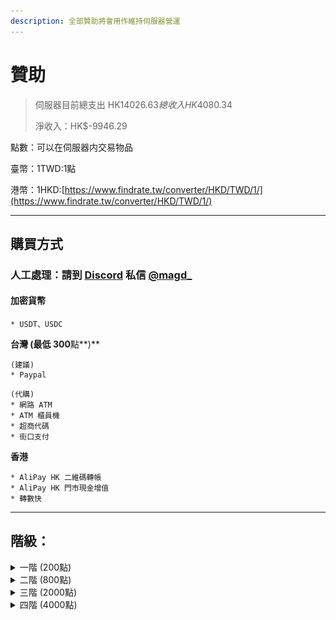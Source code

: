 ```yaml
---
description: 全部贊助將會用作維持伺服器營運
---
```


# 贊助

> 伺服器目前總支出 HK$14026.63 總收入 HK$4080.34
>
> 淨收入：HK$-9946.29

點數：可以在伺服器内交易物品

臺幣：1TWD:1點

港幣：1HKD:[https://www.findrate.tw/converter/HKD/TWD/1/](https://www.findrate.tw/converter/HKD/TWD/1/)

***

## 購買方式

### 人工處理：請到 [Discord](https://discord.gg/5vS4vdf) 私信 [@magd\_](https://discordapp.com/users/528891881577381899)

#### 加密貨幣

```
* USDT、USDC
```

**台灣 (最低 300**點**)**

```
(建議)
* Paypal
```

```
(代購)
* 網路 ATM 
* ATM 櫃員機
* 超商代碼
* 街口支付
```

**香港**

```
* AliPay HK 二維碼轉帳 
* AliPay HK 門市現金增值 
* 轉數快
```

***

## 階級：

<details>

<summary>一階 (200點)</summary>



### 特權

<pre><code><strong>» 在告示牌上使用顔色代碼
</strong>» 在聊天室使用顔色代碼
» 拍賣場上架 7 件物品
» 物流區塊限制：150
» 階級專屬稱號
» 階級專屬禮包
</code></pre>

### 禮包

家具幣 x20、寵物幣 x20、自選史萊姆寵物、

![](<.gitbook/assets/image (14).png>)

### 指令

```
» 使用 /hat - 將手上物品戴在頭上
» 使用 /feed - 回滿飽食度
» 使用 /heal - 回滿血量及解除藥水效果
» 使用 /craft - 打開合成台
» 使用 /nickname - 更改顯示的ID
» 使用 /cartographytable - 打開製圖台
» 使用 /smithingtable - 打開鍛造台
```

</details>

<details>

<summary>二階 (800點)</summary>

### 特權

<pre><code><strong>» 在告示牌上使用顔色代碼
</strong><strong>» 在聊天室使用顔色代碼
</strong>» 拍賣場上架 7 件物品
» 物流區塊限制：250
<strong>» 登入時自動簽到
</strong>» 階級專屬稱號
» 階級專屬禮包
</code></pre>

### 禮包

家具幣 x80、寵物幣 x80、自選史萊姆寵物、區塊加載器x2

![](<.gitbook/assets/image (16).png>)

### 指令

```
» 使用 /hat - 將手上物品戴在頭上
» 使用 /feed - 回滿飽食度
» 使用 /heal - 回滿血量及解除藥水效果
» 使用 /craft - 打開合成台
» 使用 /cartographytable - 打開製圖台
» 使用 /smithingtable - 打開鍛造台
» 使用 /stonecutter - 打開切石機
» 使用 /grindstone - 打開砂輪
» 使用 /anvil - 打開鐵砧
» 使用 /loom - 打開紡織機
» 使用 /ec - 打開鍛造台
» 使用 /ptime - 更改個人遊戲顯示時間
» 使用 /pweather - 更改個人遊戲顯示天氣
» 使用 /near - 查看附近玩家
```

</details>

<details>

<summary>三階 (2000點)</summary>

### 特權

物流每區塊：200

```
» 在告示牌上使用顔色代碼
» 在聊天室使用顔色代碼
» 拍賣場上架 13 件物品
» 物流區塊限制：200
» 登入時自動簽到
» 黏液研究全解
» 階級專屬稱號
» 階級專屬禮包
```

### 禮包

家具幣 x200、寵物幣 x200、自選史萊姆寵物、區塊加載器x8

![](<.gitbook/assets/image (17).png>)

### 指令

```
» 使用 /hat - 將手上物品戴在頭上
» 使用 /feed - 回滿飽食度
» 使用 /heal - 回滿血量及解除藥水效果
» 使用 /craft - 打開合成台
» 使用 /cartographytable - 打開製圖台
» 使用 /smithingtable - 打開鍛造台
» 使用 /stonecutter - 打開切石機
» 使用 /grindstone - 打開砂輪
» 使用 /anvil - 打開鐵砧
» 使用 /loom - 打開紡織機
» 使用 /ec - 打開鍛造台
» 使用 /ptime - 更改個人遊戲顯示時間
» 使用 /pweather - 更改個人遊戲顯示天氣
» 使用 /near - 查看附近玩家
» 使用 /condense item - 快速合成
» 使用 /fix all - 修復所有原版工具
```

</details>

<details>

<summary>四階 (4000點)</summary>

### 特權

```
» 在告示牌上使用顔色代碼
» 在聊天室使用顔色代碼
» 拍賣場上架 20 件物品
» 物流區塊限制：無限制
» 登入時自動簽到
» 黏液研究全解
» 階級專屬稱號
» 階級專屬禮包
```

### 禮包

家具幣 x400、寵物幣 x400、自選史萊姆寵物、區塊加載器x16

![](<.gitbook/assets/image (18).png>)

### 指令

```
» 使用 /hat - 將手上物品戴在頭上
» 使用 /feed - 回滿飽食度
» 使用 /heal - 回滿血量及解除藥水效果
» 使用 /craft - 打開合成台
» 使用 /cartographytable - 打開製圖台
» 使用 /smithingtable - 打開鍛造台
» 使用 /stonecutter - 打開切石機
» 使用 /grindstone - 打開砂輪
» 使用 /anvil - 打開鐵砧
» 使用 /loom - 打開紡織機
» 使用 /ec - 打開鍛造台
» 使用 /ptime - 更改個人遊戲顯示時間
» 使用 /pweather - 更改個人遊戲顯示天氣
» 使用 /near - 查看附近玩家
» 使用 /condense item - 快速合成
» 使用 /fix all - 修復所有原版工具
» 使用 /sellall - 出售所有物品
» 使用 /clearinvent - 清除身上物品
» 使用 /sit - 坐下
» 使用 /lay - 躺下
» 使用 /spin - 旋轉
» 使用 /crawl - 爬行
» 使用 /bellyflop - 趴
```

</details>

